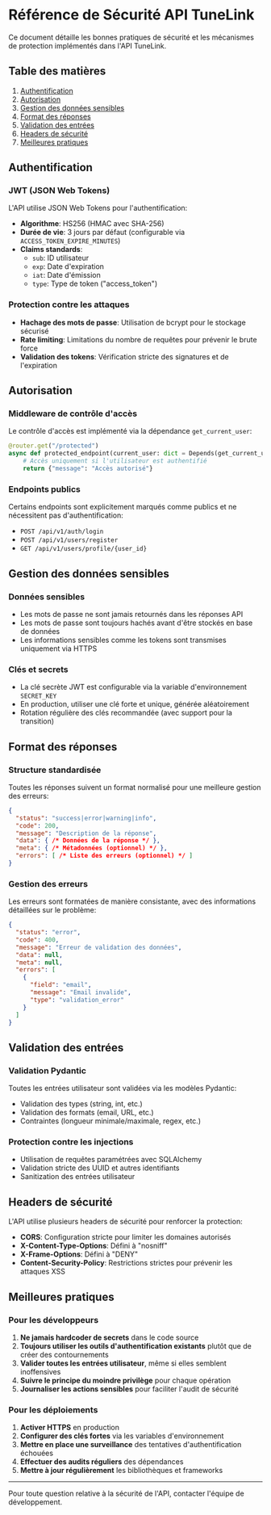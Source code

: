 # Référence de Sécurité API TuneLink

Ce document détaille les bonnes pratiques de sécurité et les mécanismes de protection implémentés dans l'API TuneLink.

## Table des matières

1. [Authentification](#authentification)
2. [Autorisation](#autorisation)
3. [Gestion des données sensibles](#gestion-des-données-sensibles)
4. [Format des réponses](#format-des-réponses)
5. [Validation des entrées](#validation-des-entrées)
6. [Headers de sécurité](#headers-de-sécurité)
7. [Meilleures pratiques](#meilleures-pratiques)

## Authentification

### JWT (JSON Web Tokens)

L'API utilise JSON Web Tokens pour l'authentification:

- **Algorithme**: HS256 (HMAC avec SHA-256)
- **Durée de vie**: 3 jours par défaut (configurable via `ACCESS_TOKEN_EXPIRE_MINUTES`)
- **Claims standards**:
  - `sub`: ID utilisateur
  - `exp`: Date d'expiration 
  - `iat`: Date d'émission
  - `type`: Type de token ("access_token")

### Protection contre les attaques

- **Hachage des mots de passe**: Utilisation de bcrypt pour le stockage sécurisé
- **Rate limiting**: Limitations du nombre de requêtes pour prévenir le brute force
- **Validation des tokens**: Vérification stricte des signatures et de l'expiration

## Autorisation

### Middleware de contrôle d'accès

Le contrôle d'accès est implémenté via la dépendance `get_current_user`:

```python
@router.get("/protected")
async def protected_endpoint(current_user: dict = Depends(get_current_user)):
    # Accès uniquement si l'utilisateur est authentifié
    return {"message": "Accès autorisé"}
```

### Endpoints publics

Certains endpoints sont explicitement marqués comme publics et ne nécessitent pas d'authentification:

- `POST /api/v1/auth/login`
- `POST /api/v1/users/register`
- `GET /api/v1/users/profile/{user_id}`

## Gestion des données sensibles

### Données sensibles

- Les mots de passe ne sont jamais retournés dans les réponses API
- Les mots de passe sont toujours hachés avant d'être stockés en base de données
- Les informations sensibles comme les tokens sont transmises uniquement via HTTPS

### Clés et secrets

- La clé secrète JWT est configurable via la variable d'environnement `SECRET_KEY`
- En production, utiliser une clé forte et unique, générée aléatoirement
- Rotation régulière des clés recommandée (avec support pour la transition)

## Format des réponses

### Structure standardisée

Toutes les réponses suivent un format normalisé pour une meilleure gestion des erreurs:

```json
{
  "status": "success|error|warning|info",
  "code": 200,
  "message": "Description de la réponse",
  "data": { /* Données de la réponse */ },
  "meta": { /* Métadonnées (optionnel) */ },
  "errors": [ /* Liste des erreurs (optionnel) */ ]
}
```

### Gestion des erreurs

Les erreurs sont formatées de manière consistante, avec des informations détaillées sur le problème:

```json
{
  "status": "error",
  "code": 400,
  "message": "Erreur de validation des données",
  "data": null,
  "meta": null,
  "errors": [
    {
      "field": "email",
      "message": "Email invalide",
      "type": "validation_error"
    }
  ]
}
```

## Validation des entrées

### Validation Pydantic

Toutes les entrées utilisateur sont validées via les modèles Pydantic:

- Validation des types (string, int, etc.)
- Validation des formats (email, URL, etc.)
- Contraintes (longueur minimale/maximale, regex, etc.)

### Protection contre les injections

- Utilisation de requêtes paramétrées avec SQLAlchemy
- Validation stricte des UUID et autres identifiants
- Sanitization des entrées utilisateur

## Headers de sécurité

L'API utilise plusieurs headers de sécurité pour renforcer la protection:

- **CORS**: Configuration stricte pour limiter les domaines autorisés
- **X-Content-Type-Options**: Défini à "nosniff"
- **X-Frame-Options**: Défini à "DENY"
- **Content-Security-Policy**: Restrictions strictes pour prévenir les attaques XSS

## Meilleures pratiques

### Pour les développeurs

1. **Ne jamais hardcoder de secrets** dans le code source
2. **Toujours utiliser les outils d'authentification existants** plutôt que de créer des contournements
3. **Valider toutes les entrées utilisateur**, même si elles semblent inoffensives
4. **Suivre le principe du moindre privilège** pour chaque opération
5. **Journaliser les actions sensibles** pour faciliter l'audit de sécurité

### Pour les déploiements

1. **Activer HTTPS** en production
2. **Configurer des clés fortes** via les variables d'environnement
3. **Mettre en place une surveillance** des tentatives d'authentification échouées
4. **Effectuer des audits réguliers** des dépendances
5. **Mettre à jour régulièrement** les bibliothèques et frameworks

---

Pour toute question relative à la sécurité de l'API, contacter l'équipe de développement.